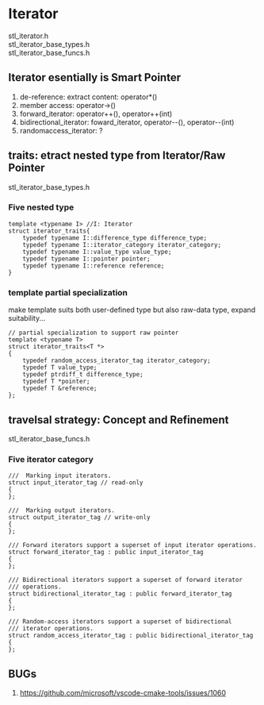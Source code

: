 # Iterator
stl_iterator.h <br>
stl_iterator_base_types.h <br>
stl_iterator_base_funcs.h <br>
## Iterator esentially is Smart Pointer

1. de-reference: extract content: operator*()
2. member access: operator->()
3. forward_iterator: operator++(), operator++(int)
4. bidirectional_iterator: foward_iterator, operator--(), operator--(int)
5. randomaccess_iterator: ?

## traits: etract nested type from Iterator/Raw Pointer
stl_iterator_base_types.h
### Five nested type
```
template <typename I> //I: Iterator
struct iterator_traits{
    typedef typename I::difference_type difference_type;
    typedef typename I::iterator_category iterator_category;
    typedef typename I::value_type value_type;
    typedef typename I::pointer pointer;
    typedef typename I::reference reference;
}
```

### template partial specialization
make template suits both user-defined type but also raw-data type, expand suitability...
```
// partial specialization to support raw pointer
template <typename T>
struct iterator_traits<T *>
{
    typedef random_access_iterator_tag iterator_category;
    typedef T value_type;
    typedef ptrdiff_t difference_type;
    typedef T *pointer;
    typedef T &reference;
};
```

## travelsal strategy: Concept and Refinement
stl_iterator_base_funcs.h
### Five iterator category
```
///  Marking input iterators.
struct input_iterator_tag // read-only
{
};

///  Marking output iterators.
struct output_iterator_tag // write-only
{
};

/// Forward iterators support a superset of input iterator operations.
struct forward_iterator_tag : public input_iterator_tag
{
};

/// Bidirectional iterators support a superset of forward iterator
/// operations.
struct bidirectional_iterator_tag : public forward_iterator_tag
{
};

/// Random-access iterators support a superset of bidirectional
/// iterator operations.
struct random_access_iterator_tag : public bidirectional_iterator_tag
{
};
```

## BUGs
1. https://github.com/microsoft/vscode-cmake-tools/issues/1060

